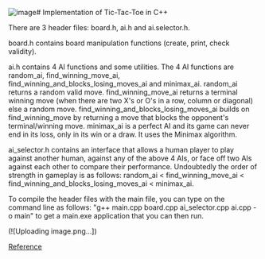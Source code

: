 ![image](https://github.com/user-attachments/assets/ae3b128f-fea3-435a-9467-3476cfd72947)# Implementation of Tic-Tac-Toe in C++

There are 3 header files: board.h, ai.h and ai.selector.h. 

board.h contains board manipulation functions (create, print, check validity).

ai.h contains 4 AI functions and some utilities. The 4 AI functions are random_ai, find_winning_move_ai, find_winning_and_blocks_losing_moves_ai and minimax_ai. 
random_ai returns a random valid move. find_winning_move_ai returns a terminal winning move (when there are two X's or O's in a row, column or diagonal) else a random move. find_winning_and_blocks_losing_moves_ai builds on find_winning_move by returning a move that blocks the opponent's terminal/winning move. minimax_ai is a perfect AI and its game can never end in its loss, only in its win or a draw. It uses the Minimax algorithm.

ai_selector.h contains an interface that allows a human player to play against another human, against any of the above 4 AIs, or face off two AIs against each other to compare their performance. Undoubtedly the order of strength in gameplay is as follows: random_ai < find_winning_move_ai < find_winning_and_blocks_losing_moves_ai < minimax_ai.

To compile the header files with the main file, you can type on the command line as follows: "g++ main.cpp board.cpp ai_selector.cpp ai.cpp -o main" to get a main.exe application that you can then run.

(![Uploading image.png…])


[Reference](https://robertheaton.com/2018/10/09/programming-projects-for-advanced-beginners-3-a/)
